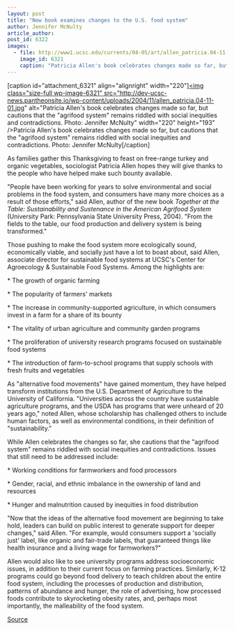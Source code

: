 ```yaml
---
layout: post
title: "New book examines changes to the U.S. food system"
author: Jennifer McNulty
article_author: 
post_id: 6322
images:
  - file: http://www1.ucsc.edu/currents/04-05/art/allen_patricia.04-11-01.jpg
    image_id: 6321
    caption: "Patricia Allen's book celebrates changes made so far, but cautions that the 'agrifood system' remains riddled with social inequities and contradictions. Photo: Jennifer McNulty"
---
```


[caption id="attachment_6321" align="alignright" width="220"]<a href="http://dev-ucsc-news.pantheonsite.io/wp-content/uploads/2004/11/allen_patricia.04-11-01.jpg"><img class="size-full wp-image-6321" src="http://dev-ucsc-news.pantheonsite.io/wp-content/uploads/2004/11/allen_patricia.04-11-01.jpg" alt="Patricia Allen's book celebrates changes made so far, but cautions that the "agrifood system" remains riddled with social inequities and contradictions. Photo: Jennifer McNulty" width="220" height="193" /></a>Patricia Allen's book celebrates changes made so far, but cautions that the "agrifood system" remains riddled with social inequities and contradictions. Photo: Jennifer McNulty[/caption]
<a name="content" id="content"></a>
<p>
  As families gather this Thanksgiving to feast on free-range turkey and organic vegetables, sociologist Patricia Allen hopes they will give thanks to the people who have helped make such bounty available.
</p>
<p>
  "People have been working for years to solve environmental and social problems in the food system, and consumers have many more choices as a result of those efforts," said Allen, author of the new book <i>Together at the Table: Sustainability and Sustenance in the American Agrifood System</i> (University Park: Pennsylvania State University Press, 2004). "From the fields to the table, our food production and delivery system is being transformed."
</p>
<p>
  Those pushing to make the food system more ecologically sound, economically viable, and socially just have a lot to boast about, said Allen, associate director for sustainable food systems at UCSC's Center for Agroecology &amp; Sustainable Food Systems. Among the highlights are:
</p>
<p>
  * The growth of organic farming
</p>
<p>
  * The popularity of farmers' markets
</p>
<p>
  * The increase in community-supported agriculture, in which consumers invest in a farm for a share of its bounty
</p>
<p>
  * The vitality of urban agriculture and community garden programs
</p>
<p>
  * The proliferation of university research programs focused on sustainable food systems
</p>
<p>
  * The introduction of farm-to-school programs that supply schools with fresh fruits and vegetables
</p>
<p>
  As "alternative food movements" have gained momentum, they have helped transform institutions from the U.S. Department of Agriculture to the University of California. "Universities across the country have sustainable agriculture programs, and the USDA has programs that were unheard of 20 years ago," noted Allen, whose scholarship has challenged others to include human factors, as well as environmental conditions, in their definition of "sustainability."
</p>
<p>
  While Allen celebrates the changes so far, she cautions that the "agrifood system" remains riddled with social inequities and contradictions. Issues that still need to be addressed include:
</p>
<p>
  * Working conditions for farmworkers and food processors
</p>
<p>
  * Gender, racial, and ethnic imbalance in the ownership of land and resources
</p>
<p>
  * Hunger and malnutrition caused by inequities in food distribution
</p>
<p>
  "Now that the ideas of the alternative food movement are beginning to take hold, leaders can build on public interest to generate support for deeper changes," said Allen. "For example, would consumers support a 'socially just' label, like organic and fair-trade labels, that guaranteed things like health insurance and a living wage for farmworkers?"
</p>
<p>
  Allen would also like to see university programs address socioeconomic issues, in addition to their current focus on farming practices. Similarly, K-12 programs could go beyond food delivery to teach children about the entire food system, including the processes of production and distribution, patterns of abundance and hunger, the role of advertising, how processed foods contribute to skyrocketing obesity rates, and, perhaps most importantly, the malleability of the food system.
</p>
<p><a href="http://www1.ucsc.edu/currents/04-05/11-01/food.asp" title="Permalink to food">Source</a></p>
